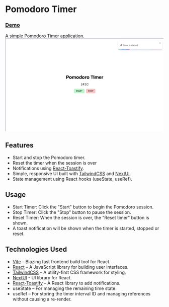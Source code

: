 # Pomodoro Timer

### [Demo](https://pomodoro-timer-sage-eta.vercel.app/)
A simple Pomodoro Timer application. <br>
![App screenshot](https://github.com/boryana-k/pomodoro-timer/blob/main/public/app-screenshot.png)

## Features
- Start and stop the Pomodoro timer. 
- Reset the timer when the session is over
- Notifications using [React-Toastify](https://fkhadra.github.io/react-toastify/introduction).
- Simple, responsive UI built with [TailwindCSS](https://tailwindcss.com/) and [NextUI](https://nextui.org/).
- State management using React hooks (useState, useRef).

## Usage
- Start Timer: Click the "Start" button to begin the Pomodoro session.
- Stop Timer: Click the "Stop" button to pause the session. 
- Reset Timer: When the session is over, the "Reset timer" button is shown.
- A toast notification will be shown when the timer is started, stopped or reset.

## Technologies Used
- [Vite](https://vitejs.dev/) – Blazing fast frontend build tool for React.
- [React](https://react.dev/) – A JavaScript library for building user interfaces.
- [TailwindCSS](https://tailwindcss.com/) – A utility-first CSS framework for styling.
- [NextUI](https://nextui.org/) - UI library for React.
- [React-Toastify](https://fkhadra.github.io/react-toastify/introduction) – A React library to add notifications.
- useState – For managing the remaining time state.
- useRef – For storing the timer interval ID and managing references without causing a re-render.